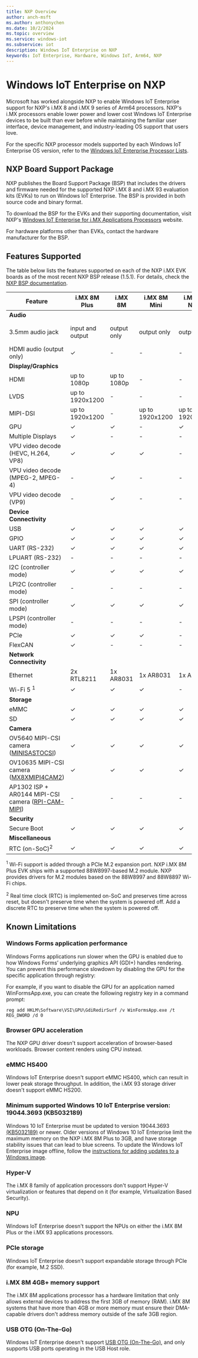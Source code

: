```yaml
---
title: NXP Overview
author: anch-msft
ms.author: anthonychen
ms.date: 10/2/2024
ms.topic: overview
ms.service: windows-iot
ms.subservice: iot
description: Windows IoT Enterprise on NXP
keywords: IoT Enterprise, Hardware, Windows IoT, Arm64, NXP
---
```


# Windows IoT Enterprise on NXP

Microsoft has worked alongside NXP to enable Windows IoT Enterprise support for NXP's i.MX 8 and i.MX 9 series of Arm64 processors. NXP's i.MX processors enable lower power and lower cost Windows IoT Enterprise devices to be built than ever before while maintaining the familiar user interface, device management, and industry-leading OS support that users love.

For the specific NXP processor models supported by each Windows IoT Enterprise OS version, refer to the [Windows IoT Enterprise Processor Lists](../Hardware/Processor_Requirements.md#windows-iot-enterprise-processor-lists).

## NXP Board Support Package

NXP publishes the Board Support Package (BSP) that includes the drivers and firmware needed for the supported NXP i.MX 8 and i.MX 93 evaluation kits (EVKs) to run on Windows IoT Enterprise. The BSP is provided in both source code and binary format.

To download the BSP for the EVKs and their supporting documentation, visit NXP's [Windows IoT Enterprise for i.MX Applications Processors](https://aka.ms/nxpiot) website.

For hardware platforms other than EVKs, contact the hardware manufacturer for the BSP.

## Features Supported

The table below lists the features supported on each of the NXP i.MX EVK boards as of the most recent NXP BSP release (1.5.1). For details, check the [NXP BSP documentation](https://aka.ms/nxpiot).

| Feature | i.MX 8M Plus | i.MX 8M | i.MX 8M Mini | i.MX 8M Nano | i.MX 8X | i.MX 93 |
|---|-|-|-|-|-|-|
|**Audio**|
| 3.5mm audio jack | input and output | output only | output only | output only | input and output | input and output |
| HDMI audio (output only) | &check; | - | - | - | - | - |
|**Display/Graphics**|
| HDMI | up to 1080p | up to 1080p | - | - | - | - |
| LVDS | up to 1920x1200 | - | - | - | up to 1080p | up to 1280x800 |
| MIPI-DSI | up to 1920x1200 | - | up to 1920x1200 | up to 1920x1200 | - | up to 1920x1200 |
| GPU | &check;| &check; | - | &check; | &check; | - |
| Multiple Displays | &check; | - | - | - | &check; | - |
| VPU video decode (HEVC, H.264, VP8) | &check; | &check; | &check; | - | &check; | - |
| VPU video decode (MPEG-2, MPEG-4) | - | &check; | - | - | &check; | - |
| VPU video decode (VP9) | - | &check; | - | - | - | - |
|**Device Connectivity**|
| USB | &check; | &check; | &check; | &check; | &check; | &check; |
| GPIO | &check; | &check; | &check; | &check; | &check; | &check; |
| UART (RS-232) | &check; | &check; | &check; | &check; | - | - |
| LPUART (RS-232) | - | - | - | - | &check; | &check; |
| I2C (controller mode) | &check; | &check; | &check; | &check; | - | - |
| LPI2C (controller mode) | - | - | - | - | &check; | &check; |
| SPI (controller mode) | &check; | &check; | &check; | &check; | - | - |
| LPSPI (controller mode) | - | - | - | - | &check; | &check; |
| PCIe | &check; | &check; | &check; | - | &check; | - |
| FlexCAN | &check; | - | - | - | &check; | &check; |
|**Network Connectivity**|
| Ethernet | 2x RTL8211 | 1x AR8031 | 1x AR8031 | 1x AR8031 | 1x AR8031 | 2x RTL8211 |
| Wi-Fi 5 <sup>1</sup> | &check; | &check; | &check; | - | &check; | - |
|**Storage**|
| eMMC | &check; | &check; | &check; | &check; | &check; | &check; |
| SD | &check; | &check; | &check; | &check; | &check; | &check; |
|**Camera**|
| OV5640 MIPI-CSI camera ([MINISASTOCSI](https://www.nxp.com/part/MINISASTOCSI)) | &check; | &check; | &check; | &check; | &check; | - |
| OV10635 MIPI-CSI camera ([MX8XMIPI4CAM2](https://www.nxp.com/part/MX8XMIPI4CAM2)) | &check; | &check; | &check; | &check; | &check; | - |
| AP1302 ISP + AR0144 MIPI-CSI camera ([RPI-CAM-MIPI](https://www.nxp.com/part/RPI-CAM-MIPI)) | - | - | - | - | - | &check; |
|**Security**|
| Secure Boot | &check; | &check; | &check; | &check; | &check; | &check; |
|**Miscellaneous**|
| RTC (on-SoC)<sup>2</sup> | &check; | &check; | &check; | &check; | - | - |

<sup>1</sup> Wi-Fi support is added through a PCIe M.2 expansion port. NXP i.MX 8M Plus EVK ships with a supported 88W8997-based M.2 module. NXP provides drivers for M.2 modules based on the 88W8997 and 88W8897 Wi-Fi chips. 

<sup>2</sup> Real time clock (RTC) is implemented on-SoC and preserves time across reset, but doesn't preserve time when the system is powered off. Add a discrete RTC to preserve time when the system is powered off.

## Known Limitations

### Windows Forms application performance

Windows Forms applications run slower when the GPU is enabled due to how Windows Forms’ underlying graphics API (GDI+) handles rendering. You can prevent this performance slowdown by disabling the GPU for the specific application through registry:

For example, if you want to disable the GPU for an application named WinFormsApp.exe, you can create the following registry key in a command prompt: 

```Command Prompt
reg add HKLM\Software\VSI\GPU\GdiRedirSurf /v WinFormsApp.exe /t REG_DWORD /d 0
```

### Browser GPU acceleration

The NXP GPU driver doesn't support acceleration of browser-based workloads. Browser content renders using CPU instead. 

### eMMC HS400

Windows IoT Enterprise doesn't support eMMC HS400, which can result in lower peak storage throughput. In addition, the i.MX 93 storage driver doesn't support eMMC HS200.

### Minimum supported Windows 10 IoT Enterprise version: 19044.3693 (KB5032189)

Windows 10 IoT Enterprise must be updated to version 19044.3693 [(KB5032189)](https://support.microsoft.com/en-us/topic/november-14-2023-kb5032189-os-builds-19044-3693-and-19045-3693-fe81e7e5-06bd-4e13-8233-4f7c07b1c512) or newer. Older versions of Windows 10 IoT Enterprise limit the maximum memory on the NXP i.MX 8M Plus to 3GB, and have storage stability issues that can lead to blue screens. To update the Windows IoT Enterprise image offline, follow the [instructions for adding updates to a Windows image](/windows-hardware/manufacture/desktop/servicing-the-image-with-windows-updates-sxs).

### Hyper-V

The i.MX 8 family of application processors don't support Hyper-V virtualization or features that depend on it (for example, Virtualization Based Security).

### NPU

Windows IoT Enterprise doesn't support the NPUs on either the i.MX 8M Plus or the i.MX 93 applications processors.

### PCIe storage

Windows IoT Enterprise doesn't support expandable storage through PCIe (for example, M.2 SSD).

### i.MX 8M 4GB+ memory support

The i.MX 8M applications processor has a hardware limitation that only allows external devices to address the first 3GB of memory (RAM). i.MX 8M systems that have more than 4GB or more memory must ensure their DMA-capable drivers don't address memory outside of the safe 3GB region.

### USB OTG (On-The-Go)
 
Windows IoT Enterprise doesn't support [USB OTG (On-The-Go)](https://www.usb.org/usb-on-the-go), and only supports USB ports operating in the USB Host role.
